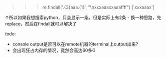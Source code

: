 >>>re.findall('.{3}aaa.{1}', "\nxxxaaaxxaaaffff")
['xxxaaax']

↑所以如果我想搜索python，只会显示一条，但是实际上有2条
    - 换一种思路，先replace，然后在findall就可以解决了

todo:
- console output是否可以在remote机器的terminal上output出来?
- 会出现狂占内存的情况，竟然会高达60多G
